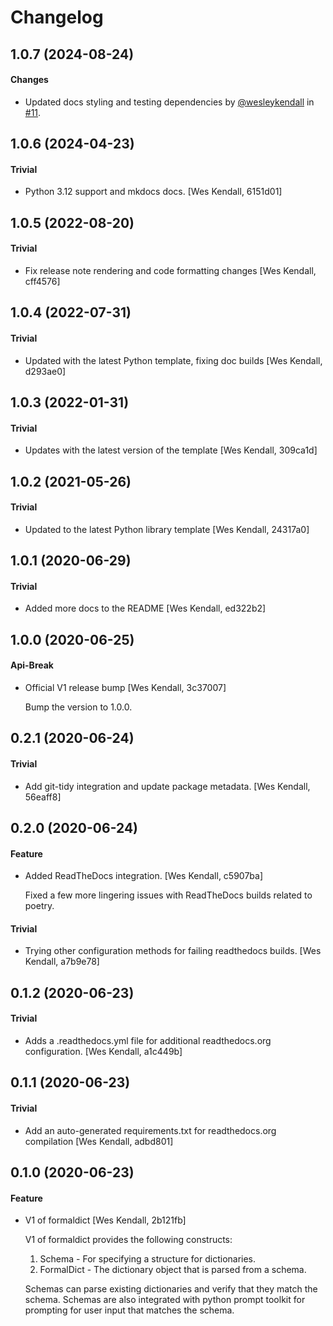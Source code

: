 # Changelog

## 1.0.7 (2024-08-24)

#### Changes

  - Updated docs styling and testing dependencies by [@wesleykendall](https://github.com/wesleykendall) in [#11](https://github.com/Opus10/formaldict/pull/11).

## 1.0.6 (2024-04-23)

#### Trivial

  - Python 3.12 support and mkdocs docs. [Wes Kendall, 6151d01]

## 1.0.5 (2022-08-20)

#### Trivial

  - Fix release note rendering and code formatting changes [Wes Kendall, cff4576]

## 1.0.4 (2022-07-31)

#### Trivial

  - Updated with the latest Python template, fixing doc builds [Wes Kendall, d293ae0]

## 1.0.3 (2022-01-31)

#### Trivial

  - Updates with the latest version of the template [Wes Kendall, 309ca1d]

## 1.0.2 (2021-05-26)

#### Trivial

  - Updated to the latest Python library template [Wes Kendall, 24317a0]

## 1.0.1 (2020-06-29)

#### Trivial

  - Added more docs to the README [Wes Kendall, ed322b2]

## 1.0.0 (2020-06-25)

#### Api-Break

  - Official V1 release bump [Wes Kendall, 3c37007]

    Bump the version to 1.0.0.

## 0.2.1 (2020-06-24)

#### Trivial

  - Add git-tidy integration and update package metadata. [Wes Kendall, 56eaff8]

## 0.2.0 (2020-06-24)

#### Feature

  - Added ReadTheDocs integration. [Wes Kendall, c5907ba]

    Fixed a few more lingering issues with ReadTheDocs builds related to
    poetry.

#### Trivial

  - Trying other configuration methods for failing readthedocs builds. [Wes Kendall, a7b9e78]

## 0.1.2 (2020-06-23)

#### Trivial

  - Adds a .readthedocs.yml file for additional readthedocs.org configuration. [Wes Kendall, a1c449b]

## 0.1.1 (2020-06-23)

#### Trivial

  - Add an auto-generated requirements.txt for readthedocs.org compilation [Wes Kendall, adbd801]

## 0.1.0 (2020-06-23)

#### Feature

  - V1 of formaldict [Wes Kendall, 2b121fb]

    V1 of formaldict provides the following constructs:
    1. Schema - For specifying a structure for dictionaries.
    2. FormalDict - The dictionary object that is parsed from a schema.

    Schemas can parse existing dictionaries and verify that they match
    the schema. Schemas are also integrated with python prompt toolkit
    for prompting for user input that matches the schema.
